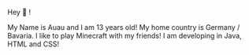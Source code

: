 Hey 👋 !

My Name is Auau and I am 13 years old! 
My home country is Germany / Bavaria. I like to play Minecraft with my friends! I am developing in Java, HTML and CSS!

